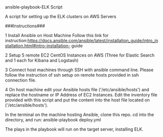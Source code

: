 ansible-playbook-ELK Script

A script for setting up the ELK clusters on AWS Servers

###Instructions###

1 Install Ansible on Host Machine
  Follow this link for instruction:https://docs.ansible.com/ansible/latest/installation_guide/intro_installation.html#intro-installation-   guide
  
2 Setup 5 remote EC2 CentOS Instances on AWS (Three for Elastic Search and 1 each for Kibana and Logstash)

3 Connect host machines through SSH with ansible command line. Please follow the instruction of ssh setup on remote hosts provided in ssh connection file.

4 On host machine edit your Ansible hosts file ('/etc/ansible/hosts') and replace the hostname or IP Address  of EC2 Instances. Edit the inventory file provided with this script and put the content into the host file located on  ('/etc/ansible/hosts').

In the terminal on the machine hosting Ansible, clone this repo.
cd into the directory, and run: ansible-playbook deploy.yml

The plays in the playbook will run on the target server, installing ELK.
